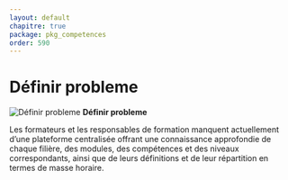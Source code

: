 ```yaml
---
layout: default
chapitre: true
package: pkg_competences
order: 590
---
```


# Définir probleme

![Définir probleme](/soli-lms/pkg_competences/images/Definir-probleme.png)
**Définir probleme**

Les formateurs et les responsables de formation manquent actuellement d’une plateforme centralisée offrant une connaissance approfondie de chaque filière, des modules, des compétences et des niveaux correspondants, ainsi que de leurs définitions et de leur répartition en termes de masse horaire.